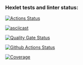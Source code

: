 ### Hexlet tests and linter status:
[![Actions Status](https://github.com/darthlivesey/python-project-50/actions/workflows/hexlet-check.yml/badge.svg)](https://github.com/darthlivesey/python-project-50/actions)

[![asciicast](https://asciinema.org/a/RNMa8j0BikQRe1oJ5zrbvugpb.svg)](https://asciinema.org/a/RNMa8j0BikQRe1oJ5zrbvugpb)

[![Quality Gate Status](https://sonarcloud.io/api/project_badges/measure?project=darthlivesey_python-project-50&metric=alert_status)](https://sonarcloud.io/summary/new_code?id=darthlivesey_python-project-50)

[![Github Actions Status](https://github.com/darthlivesey/python-project-50/actions/workflows/github-actions-demo.yml/badge.svg)](https://github.com/darthlivesey/python-project-50/actions)

[![Coverage](https://sonarcloud.io/api/project_badges/measure?project=darthlivesey_python-project-50&metric=coverage)](https://sonarcloud.io/summary/new_code?id=darthlivesey_python-project-50)